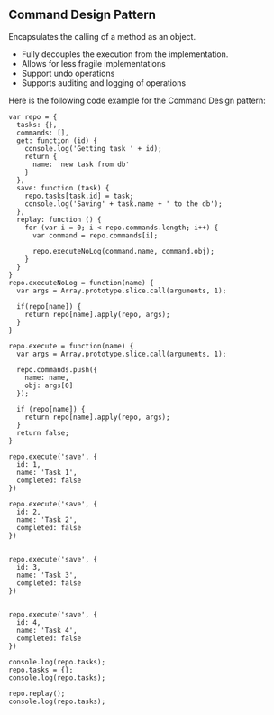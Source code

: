 ## Command Design Pattern

Encapsulates the calling of a method as an object.
- Fully decouples the execution from the implementation.
- Allows for less fragile implementations
- Support undo operations
- Supports auditing and logging of operations

Here is the following code example for the Command Design pattern:

```JS
var repo = {
  tasks: {},
  commands: [],
  get: function (id) {
    console.log('Getting task ' + id);
    return {
      name: 'new task from db'
    }
  },
  save: function (task) {
    repo.tasks[task.id] = task;
    console.log('Saving' + task.name + ' to the db');
  },
  replay: function () {
    for (var i = 0; i < repo.commands.length; i++) {
      var command = repo.commands[i];

      repo.executeNoLog(command.name, command.obj);
    }
  }
}
repo.executeNoLog = function(name) {
  var args = Array.prototype.slice.call(arguments, 1);

  if(repo[name]) {
    return repo[name].apply(repo, args);
  }
}

repo.execute = function(name) {
  var args = Array.prototype.slice.call(arguments, 1);

  repo.commands.push({
    name: name,
    obj: args[0]
  });

  if (repo[name]) {
    return repo[name].apply(repo, args);
  }
  return false;
}

repo.execute('save', {
  id: 1,
  name: 'Task 1',
  completed: false
})

repo.execute('save', {
  id: 2,
  name: 'Task 2',
  completed: false
})


repo.execute('save', {
  id: 3,
  name: 'Task 3',
  completed: false
})


repo.execute('save', {
  id: 4,
  name: 'Task 4',
  completed: false
})

console.log(repo.tasks);
repo.tasks = {};
console.log(repo.tasks);

repo.replay();
console.log(repo.tasks);
```